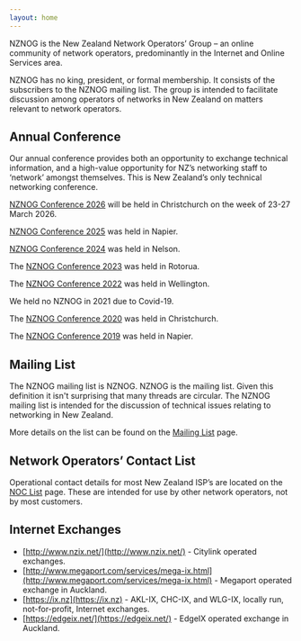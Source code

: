 ```yaml
---
layout: home
---
```

NZNOG is the New Zealand Network Operators’ Group – an online community of network operators, predominantly in the Internet and Online Services area.

NZNOG has no king, president, or formal membership. It consists of the subscribers to the NZNOG mailing list. The group is intended to facilitate discussion among operators of networks in New Zealand on matters relevant to network operators.

## Annual Conference
Our annual conference provides both an opportunity to exchange technical information, and a high-value opportunity for NZ’s networking staff to ‘network’ amongst themselves. This is New Zealand’s only technical networking conference.

[NZNOG Conference 2026](conferences/nznog-2026) will be held in Christchurch on the week of 23-27 March 2026.

[NZNOG Conference 2025](conferences/nznog-2025) was held in Napier.

[NZNOG Conference 2024](conferences/nznog-2024) was held in Nelson.

The [NZNOG Conference 2023](conferences/nznog-2023) was held in Rotorua.

The [NZNOG Conference 2022](conferences/nznog-2022) was held in Wellington.

We held no NZNOG in 2021 due to Covid-19.

The [NZNOG Conference 2020](conferences/nznog-2020) was held in Christchurch.

The [NZNOG Conference 2019](conferences/nznog-2019) was held in Napier.

## Mailing List
The NZNOG mailing list is NZNOG. NZNOG is the mailing list. Given this definition it isn't surprising that many threads are circular. The NZNOG mailing list is intended for the discussion of technical issues relating to networking in New Zealand.

More details on the list can be found on the [Mailing List](mailing-list) page.

## Network Operators’ Contact List
Operational contact details for most New Zealand ISP’s are located on the [NOC List](noc-list) page. These are intended for use by other network operators, not by most customers.

## Internet Exchanges
- [http://www.nzix.net/](http://www.nzix.net/) - Citylink operated exchanges.
- [http://www.megaport.com/services/mega-ix.html](http://www.megaport.com/services/mega-ix.html) - Megaport operated exchange in Auckland.
- [https://ix.nz](https://ix.nz) - AKL-IX, CHC-IX, and WLG-IX, locally run, not-for-profit, Internet exchanges.
- [https://edgeix.net/](https://edgeix.net/) - EdgeIX operated exchange in Auckland.
